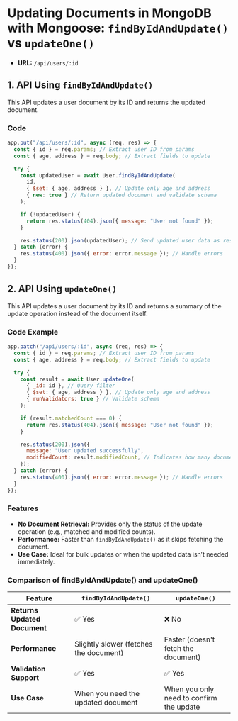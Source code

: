 # Updating Documents in MongoDB with Mongoose: `findByIdAndUpdate()` vs `updateOne()`

- **URL:** `/api/users/:id`

## 1. API Using `findByIdAndUpdate()`

This API updates a user document by its ID and returns the updated document.

### Code

```javascript
app.put("/api/users/:id", async (req, res) => {
  const { id } = req.params; // Extract user ID from params
  const { age, address } = req.body; // Extract fields to update

  try {
    const updatedUser = await User.findByIdAndUpdate(
      id,
      { $set: { age, address } }, // Update only age and address
      { new: true } // Return updated document and validate schema
    );

    if (!updatedUser) {
      return res.status(404).json({ message: "User not found" });
    }

    res.status(200).json(updatedUser); // Send updated user data as response
  } catch (error) {
    res.status(400).json({ error: error.message }); // Handle errors
  }
});
```

## 2. API Using `updateOne()`

This API updates a user document by its ID and returns a summary of the update operation instead of the document itself.

### Code Example

```javascript
app.patch("/api/users/:id", async (req, res) => {
  const { id } = req.params; // Extract user ID from params
  const { age, address } = req.body; // Extract fields to update

  try {
    const result = await User.updateOne(
      { _id: id }, // Query filter
      { $set: { age, address } }, // Update only age and address
      { runValidators: true } // Validate schema
    );

    if (result.matchedCount === 0) {
      return res.status(404).json({ message: "User not found" });
    }

    res.status(200).json({
      message: "User updated successfully",
      modifiedCount: result.modifiedCount, // Indicates how many documents were modified
    });
  } catch (error) {
    res.status(400).json({ error: error.message }); // Handle errors
  }
});
```

### Features

- **No Document Retrieval:** Provides only the status of the update operation (e.g., matched and modified counts).
- **Performance:** Faster than `findByIdAndUpdate()` as it skips fetching the document.
- **Use Case:** Ideal for bulk updates or when the updated data isn’t needed immediately.

### Comparison of findByIdAndUpdate() and updateOne()

| Feature                      | `findByIdAndUpdate()`                  | `updateOne()`                            |
| ---------------------------- | -------------------------------------- | ---------------------------------------- |
| **Returns Updated Document** | ✅ Yes                                 | ❌ No                                    |
| **Performance**              | Slightly slower (fetches the document) | Faster (doesn't fetch the document)      |
| **Validation Support**       | ✅ Yes                                 | ✅ Yes                                   |
| **Use Case**                 | When you need the updated document     | When you only need to confirm the update |
